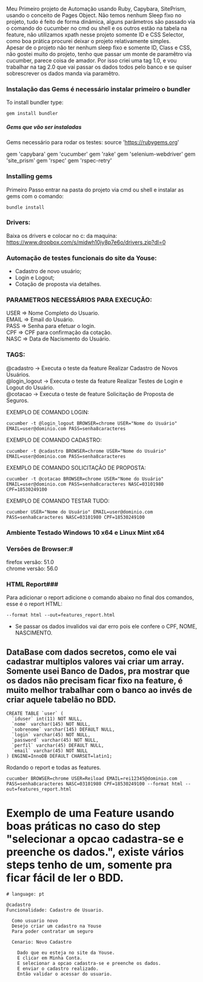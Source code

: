Meu Primeiro projeto de Automação usando Ruby, Capybara, SitePrism, usando o conceito de Pages Object. Não temos nenhum Sleep fixo no projeto, tudo é feito de forma dinâmica, alguns parâmetros são passado via o comando do cucumber no cmd ou shell e os outros estão na tabela na feature, não utilizamos xpath nesse projeto somente ID e CSS Selector, como boa prática procurei deixar o projeto relativamente simples. 
<br>Apesar de o projeto não ter nenhum sleep fixo e somente ID, Class e CSS, não gostei muito do projeto, tenho que passar um monte de paramêtro via cucumber, parece coisa de amador. Por isso criei uma tag 1.0, e vou trabalhar na tag 2.0 que vai passar os dados todos pelo banco e se quiser sobrescrever os dados manda via paramêtro.


### Instalação das Gems é necessário instalar primeiro o bundler ###
To install bundler type:
```shell
gem install bundler
```

##### Gems que vão ser instaladas #####

Gems necessário para rodar os testes:
source 'https://rubygems.org'

gem 'capybara'
gem 'cucumber'
gem 'rake'
gem 'selenium-webdriver'
gem 'site_prism'
gem 'rspec'
gem 'rspec-retry'

### Installing gems ###
Primeiro Passo entrar na pasta do projeto via cmd ou shell e instalar as gems com o comando:
```shell
bundle install
```

### Drivers: ###
Baixa os drivers e colocar no c: da maquina:
https://www.dropbox.com/s/midwh10jy8p7e6o/drivers.zip?dl=0


### Automação de testes funcionais do site da Youse: ###
- Cadastro de novo usuário;
- Login e Logout;
- Cotação de proposta via detalhes.

### PARAMETROS NECESSÁRIOS PARA EXECUÇÃO: ###
USER => Nome Completo do Usuario.<br>
EMAIL => Email do Usuário.<br>
PASS => Senha para efetuar o login.<br>
CPF => CPF para confirmação da cotação.<br>
NASC => Data de Nacismento do Usuário.

### TAGS: ###
@cadastro -> Executa o teste da feature Realizar Cadastro de Novos Usuários.<br>
@login_logout -> Executa o teste da feature Realizar Testes de Login e Logout do Usuário.<br>
@cotacao -> Executa o teste de feature Solicitação de Proposta de Seguros.

EXEMPLO DE COMANDO LOGIN:
```shell
cucumber -t @login_logout BROWSER=chrome USER="Nome do Usuário" EMAIL=user@dominio.com PASS=senha8caracteres
```
EXEMPLO DE COMANDO CADASTRO:
```shell
cucumber -t @cadastro BROWSER=chrome USER="Nome do Usuário" EMAIL=user@dominio.com PASS=senha8caracteres
```
EXEMPLO DE COMANDO SOLICITAÇÃO DE PROPOSTA:
```shell
cucumber -t @cotacao BROWSER=chrome USER="Nome do Usuário" EMAIL=user@dominio.com PASS=senha8caracteres NASC=03101980 CPF=18530249100
```
EXEMPLO DE COMANDO TESTAR TUDO:
```shell
cucumber USER="Nome do Usuário" EMAIL=user@dominio.com PASS=senha8caracteres NASC=03101980 CPF=18530249100
```

### Ambiente Testado Windows 10 x64  e Linux Mint x64 ###
### Versões de Browser:#
firefox versão: 51.0<br>
chrome versão: 56.0

### HTML Report###
Para adicionar o report adicione o comando abaixo no final dos comandos, esse é o report HTML:
```shell
--format html --out=features_report.html
```
* Se passar os dados invalidos vai dar erro pois ele confere o CPF, NOME, NASCIMENTO.


## DataBase com dados secretos, como ele vai cadastrar multiplos valores vai criar um array. Somente usei Banco de Dados, pra mostrar que os dados não precisam ficar fixo na feature, é muito melhor trabalhar com o banco ao invés de criar aquele tabelão no BDD.

```shell
CREATE TABLE `user` (
  `iduser` int(11) NOT NULL,
  `nome` varchar(145) NOT NULL,
  `sobrenome` varchar(145) DEFAULT NULL,
  `login` varchar(45) NOT NULL,
  `password` varchar(45) NOT NULL,
  `perfil` varchar(45) DEFAULT NULL,
  `email` varchar(45) NOT NULL
) ENGINE=InnoDB DEFAULT CHARSET=latin1;
```

Rodando o report e todas as features.
```shell
cucumber BROWSER=chrome USER=Reiload EMAIL=rei12345@dominio.com PASS=senha8caracteres NASC=03101980 CPF=18530249100 --format html --out=features_report.html
```

# Exemplo de uma Feature usando boas práticas no caso do step "selecionar a opcao cadastra-se e preenche os dados.", existe vários steps tenho de um, somente pra ficar fácil de ler o BDD. 
```shell
# language: pt

@cadastro
Funcionalidade: Cadastro de Usuario.

  Como usuario novo
  Desejo criar um cadastro na Youse
  Para poder contratar um seguro

  Cenario: Novo Cadastro

    Dado que eu esteja no site da Youse.
    E clicar em Minha Conta.
    E selecionar a opcao cadastra-se e preenche os dados.
    E enviar o cadastro realizado.
    Então validar o acessar do usuario.
```
